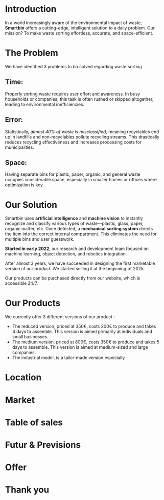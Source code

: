 # Introduction

In a world increasingly aware of the environmental impact of waste, **Smartbin** offers a cutting-edge, intelligent solution to a daily problem. Our mission? To make waste sorting effortless, accurate, and space-efficient.

# The Problem

We have identified 3 problems to bo solved regarding waste sorting
## **Time:**  
Properly sorting waste requires user effort and awareness. In busy households or companies, this task is often rushed or skipped altogether, leading to environmental inefficiencies.

## **Error:**  
Statistically, _almost 40% of waste is misclassified_, meaning recyclables end up in landfills and non-recyclables pollute recycling streams. This drastically reduces recycling effectiveness and increases processing costs for municipalities.

## **Space:**  
Having separate bins for plastic, paper, organic, and general waste occupies considerable space, especially in smaller homes or offices where optimization is key.

# Our Solution

Smartbin uses **artificial intelligence** and **machine vision** to instantly recognize and classify various types of waste—plastic, glass, paper, organic matter, etc. Once detected, a **mechanical sorting system** directs the item into the correct internal compartment. This eliminates the need for multiple bins and user guesswork.

**Started in early 2022**, our research and development team focused on machine learning, object detection, and robotics integration.

After almost 3 years, we have succeeded in designing the first marketable version of our product. We started selling it at the beginning of 2025.

Our products can be purchased directly from our website, which is accessible 24/7.

# Our Products

We currently offer 3 different versions of our product :
-  The reduced version, priced at 350€, costs 200€ to produce and takes 4 days to assemble. This version is aimed primarily at individuals and small businesses.
- The medium version, priced at 800€, costs 350€ to produce and takes 5 days to assemble. This version is aimed at medium-sized and large companies.
- The industrial model, is a tailor-made version especially 
# Location

# Market

# Table of sales

# Futur & Previsions

# Offer

# Thank you
